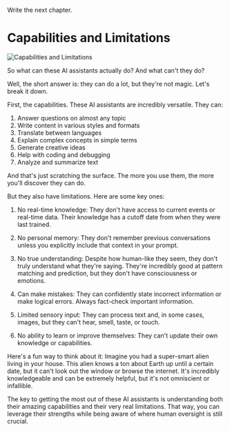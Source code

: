 Write the next chapter.

# Capabilities and Limitations

![Capabilities and Limitations](.gitbook/assets/060-capabilities-limitations.png)

So what can these AI assistants actually do? And what can't they do?

Well, the short answer is: they can do a lot, but they're not magic. Let's break it down.

First, the capabilities. These AI assistants are incredibly versatile. They can:

1. Answer questions on almost any topic
2. Write content in various styles and formats
3. Translate between languages
4. Explain complex concepts in simple terms
5. Generate creative ideas
6. Help with coding and debugging
7. Analyze and summarize text

And that's just scratching the surface. The more you use them, the more you'll discover they can do.

But they also have limitations. Here are some key ones:

1. No real-time knowledge: They don't have access to current events or real-time data. Their knowledge has a cutoff date from when they were last trained.

2. No personal memory: They don't remember previous conversations unless you explicitly include that context in your prompt.

3. No true understanding: Despite how human-like they seem, they don't truly understand what they're saying. They're incredibly good at pattern matching and prediction, but they don't have consciousness or emotions.

4. Can make mistakes: They can confidently state incorrect information or make logical errors. Always fact-check important information.

5. Limited sensory input: They can process text and, in some cases, images, but they can't hear, smell, taste, or touch.

6. No ability to learn or improve themselves: They can't update their own knowledge or capabilities.

Here's a fun way to think about it: Imagine you had a super-smart alien living in your house. This alien knows a ton about Earth up until a certain date, but it can't look out the window or browse the internet. It's incredibly knowledgeable and can be extremely helpful, but it's not omniscient or infallible.

The key to getting the most out of these AI assistants is understanding both their amazing capabilities and their very real limitations. That way, you can leverage their strengths while being aware of where human oversight is still crucial.
